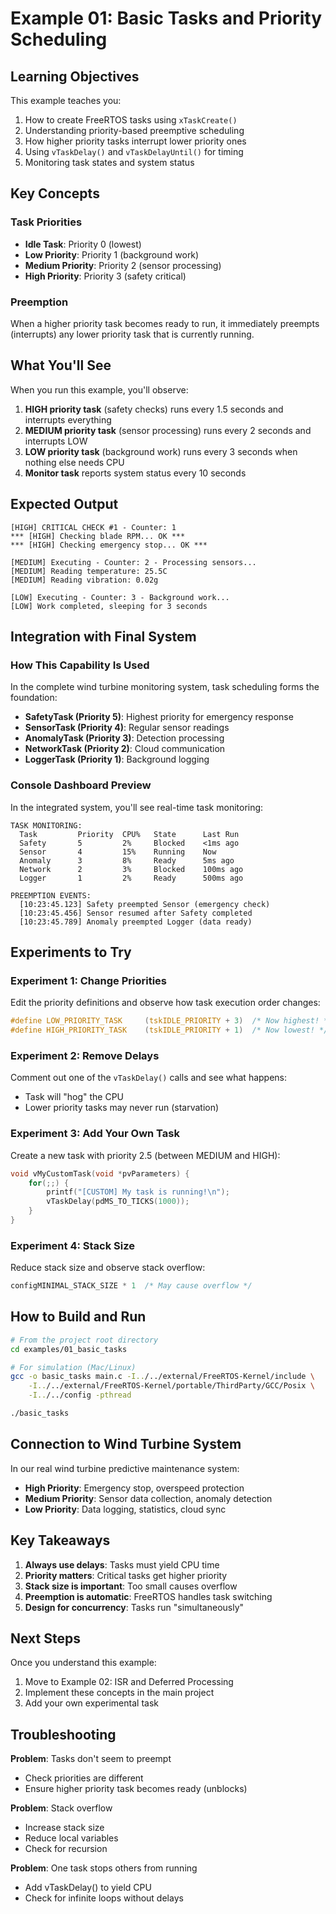 # Example 01: Basic Tasks and Priority Scheduling

## Learning Objectives

This example teaches you:
1. How to create FreeRTOS tasks using `xTaskCreate()`
2. Understanding priority-based preemptive scheduling
3. How higher priority tasks interrupt lower priority ones
4. Using `vTaskDelay()` and `vTaskDelayUntil()` for timing
5. Monitoring task states and system status

## Key Concepts

### Task Priorities
- **Idle Task**: Priority 0 (lowest)
- **Low Priority**: Priority 1 (background work)
- **Medium Priority**: Priority 2 (sensor processing)
- **High Priority**: Priority 3 (safety critical)

### Preemption
When a higher priority task becomes ready to run, it immediately preempts (interrupts) any lower priority task that is currently running.

## What You'll See

When you run this example, you'll observe:

1. **HIGH priority task** (safety checks) runs every 1.5 seconds and interrupts everything
2. **MEDIUM priority task** (sensor processing) runs every 2 seconds and interrupts LOW
3. **LOW priority task** (background work) runs every 3 seconds when nothing else needs CPU
4. **Monitor task** reports system status every 10 seconds

## Expected Output

```
[HIGH] CRITICAL CHECK #1 - Counter: 1
*** [HIGH] Checking blade RPM... OK ***
*** [HIGH] Checking emergency stop... OK ***

[MEDIUM] Executing - Counter: 2 - Processing sensors...
[MEDIUM] Reading temperature: 25.5C
[MEDIUM] Reading vibration: 0.02g

[LOW] Executing - Counter: 3 - Background work...
[LOW] Work completed, sleeping for 3 seconds
```

## Integration with Final System

### How This Capability Is Used
In the complete wind turbine monitoring system, task scheduling forms the foundation:
- **SafetyTask (Priority 5)**: Highest priority for emergency response
- **SensorTask (Priority 4)**: Regular sensor readings
- **AnomalyTask (Priority 3)**: Detection processing
- **NetworkTask (Priority 2)**: Cloud communication
- **LoggerTask (Priority 1)**: Background logging

### Console Dashboard Preview
In the integrated system, you'll see real-time task monitoring:
```
TASK MONITORING:
  Task         Priority  CPU%   State      Last Run
  Safety       5         2%     Blocked    <1ms ago
  Sensor       4         15%    Running    Now
  Anomaly      3         8%     Ready      5ms ago
  Network      2         3%     Blocked    100ms ago
  Logger       1         2%     Ready      500ms ago

PREEMPTION EVENTS:
  [10:23:45.123] Safety preempted Sensor (emergency check)
  [10:23:45.456] Sensor resumed after Safety completed
  [10:23:45.789] Anomaly preempted Logger (data ready)
```

## Experiments to Try

### Experiment 1: Change Priorities
Edit the priority definitions and observe how task execution order changes:
```c
#define LOW_PRIORITY_TASK     (tskIDLE_PRIORITY + 3)  /* Now highest! */
#define HIGH_PRIORITY_TASK    (tskIDLE_PRIORITY + 1)  /* Now lowest! */
```

### Experiment 2: Remove Delays
Comment out one of the `vTaskDelay()` calls and see what happens:
- Task will "hog" the CPU
- Lower priority tasks may never run (starvation)

### Experiment 3: Add Your Own Task
Create a new task with priority 2.5 (between MEDIUM and HIGH):
```c
void vMyCustomTask(void *pvParameters) {
    for(;;) {
        printf("[CUSTOM] My task is running!\n");
        vTaskDelay(pdMS_TO_TICKS(1000));
    }
}
```

### Experiment 4: Stack Size
Reduce stack size and observe stack overflow:
```c
configMINIMAL_STACK_SIZE * 1  /* May cause overflow */
```

## How to Build and Run

```bash
# From the project root directory
cd examples/01_basic_tasks

# For simulation (Mac/Linux)
gcc -o basic_tasks main.c -I../../external/FreeRTOS-Kernel/include \
    -I../../external/FreeRTOS-Kernel/portable/ThirdParty/GCC/Posix \
    -I../../config -pthread

./basic_tasks
```

## Connection to Wind Turbine System

In our real wind turbine predictive maintenance system:
- **High Priority**: Emergency stop, overspeed protection
- **Medium Priority**: Sensor data collection, anomaly detection
- **Low Priority**: Data logging, statistics, cloud sync

## Key Takeaways

1. **Always use delays**: Tasks must yield CPU time
2. **Priority matters**: Critical tasks get higher priority
3. **Stack size is important**: Too small causes overflow
4. **Preemption is automatic**: FreeRTOS handles task switching
5. **Design for concurrency**: Tasks run "simultaneously"

## Next Steps

Once you understand this example:
1. Move to Example 02: ISR and Deferred Processing
2. Implement these concepts in the main project
3. Add your own experimental task

## Troubleshooting

**Problem**: Tasks don't seem to preempt
- Check priorities are different
- Ensure higher priority task becomes ready (unblocks)

**Problem**: Stack overflow
- Increase stack size
- Reduce local variables
- Check for recursion

**Problem**: One task stops others from running
- Add vTaskDelay() to yield CPU
- Check for infinite loops without delays